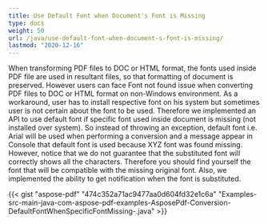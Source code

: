 ```yaml
---
title: Use Default Font when Document's Font is Missing
type: docs
weight: 50
url: /java/use-default-font-when-document-s-font-is-missing/
lastmod: "2020-12-16"
---
```


When transforming PDF files to DOC or HTML format, the fonts used inside PDF file are used in resultant files, so that formatting of document is preserved. However users can face Font not found issue when converting PDF files to DOC or HTML format on non-Windows environment. As a workaround, user has to install respective font on his system but sometimes user is not certain about the font to be used. Therefore we implemented an API to use default font if specific font used inside document is missing (not installed over system). So instead of throwing an exception, default font i.e. Arial will be used when performing a conversion and a message appear in Console that default font is used because XYZ font was found missing. However, notice that we do not guarantee that the substituted font will correctly shows all the characters. Therefore you should find yourself the font that will be compatible with the missing original font. Also, we implemented the ability to get notification when the font is substituted.

{{< gist "aspose-pdf" "474c352a71ac9477aa0d604fd32e1c6a" "Examples-src-main-java-com-aspose-pdf-examples-AsposePdf-Conversion-DefaultFontWhenSpecificFontMissing-.java" >}}
